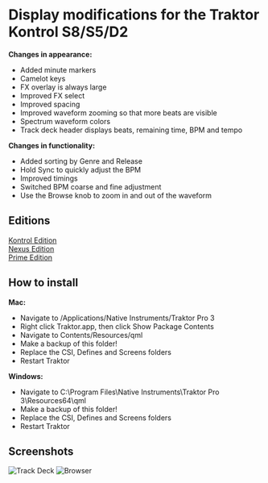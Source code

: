 # Display modifications for the Traktor Kontrol S8/S5/D2

**Changes in appearance:**

  - Added minute markers
  - Camelot keys
  - FX overlay is always large
  - Improved FX select
  - Improved spacing
  - Improved waveform zooming so that more beats are visible
  - Spectrum waveform colors
  - Track deck header displays beats, remaining time, BPM and tempo

**Changes in functionality:**

  - Added sorting by Genre and Release
  - Hold Sync to quickly adjust the BPM
  - Improved timings
  - Switched BPM coarse and fine adjustment
  - Use the Browse knob to zoom in and out of the waveform

## Editions

[Kontrol Edition](https://github.com/ErikMinekus/traktor-kontrol-screens/tree/master)\
[Nexus Edition](https://github.com/ErikMinekus/traktor-kontrol-screens/tree/nexus)\
[Prime Edition](https://github.com/ErikMinekus/traktor-kontrol-screens/tree/prime)

## How to install

**Mac:**

  - Navigate to /Applications/Native Instruments/Traktor Pro 3
  - Right click Traktor.app, then click Show Package Contents
  - Navigate to Contents/Resources/qml
  - Make a backup of this folder!
  - Replace the CSI, Defines and Screens folders
  - Restart Traktor

**Windows:**

  - Navigate to C:\Program Files\Native Instruments\Traktor Pro 3\Resources64\qml
  - Make a backup of this folder!
  - Replace the CSI, Defines and Screens folders
  - Restart Traktor

## Screenshots

![Track Deck](https://ErikMinekus.github.io/traktor-kontrol-screens/track-deck.jpg)
![Browser](https://ErikMinekus.github.io/traktor-kontrol-screens/browser.jpg)
